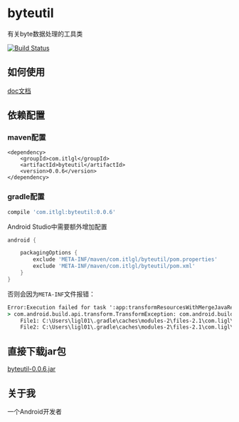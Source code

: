 # byteutil

有关byte数据处理的工具类

[![Build Status](https://www.travis-ci.org/itlgl/byteutil.svg?branch=master)](https://www.travis-ci.org/itlgl/byteutil)

## 如何使用

[doc文档](http://itlgl.com/byteutil/apidocs/)

## 依赖配置

### maven配置

```maven
<dependency>
    <groupId>com.itlgl</groupId>
    <artifactId>byteutil</artifactId>
    <version>0.0.6</version>
</dependency>
```

### gradle配置

```gradle
compile 'com.itlgl:byteutil:0.0.6'
```

Android Studio中需要额外增加配置

```gradle
android {

    packagingOptions {
        exclude 'META-INF/maven/com.itlgl/byteutil/pom.properties'
        exclude 'META-INF/maven/com.itlgl/byteutil/pom.xml'
    }
}
```

否则会因为`META-INF`文件报错：

```cmd
Error:Execution failed for task ':app:transformResourcesWithMergeJavaResForDebug'.
> com.android.build.api.transform.TransformException: com.android.builder.packaging.DuplicateFileException: Duplicate files copied in APK META-INF/maven/com.ligl/byteutil/pom.properties
	File1: C:\Users\ligl01\.gradle\caches\modules-2\files-2.1\com.ligl\byteutil\0.0.1\48d08a5499328c65e87fcbd1f01fdd6ad686eca2\byteutil-0.0.1.jar
	File2: C:\Users\ligl01\.gradle\caches\modules-2\files-2.1\com.ligl\byteutil\0.0.1\48d08a5499328c65e87fcbd1f01fdd6ad686eca2\byteutil-0.0.1.jar
```

## 直接下载jar包

[byteutil-0.0.6.jar](http://search.maven.org/remotecontent?filepath=com/itlgl/byteutil/0.0.6/byteutil-0.0.6.jar)

## 关于我

一个Android开发者

